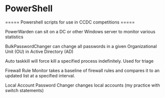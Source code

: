 # PowerShell
===== Powershell scripts for use in CCDC competitions =====


PowerWarden can sit on a DC or other Windows server to monitor various statistics

BulkPasswordChanger can change all passwords in a given Organizational Unit (OU) in Active Directory (AD)

Auto taskkill will force kill a specified process indefinitely. Used for triage

Firewall Rule Monitor takes a baseline of firewall rules and compares it to an updated list at a specified interval.

Local Account Password Changer changes local accounts (my practice with switch statements)
